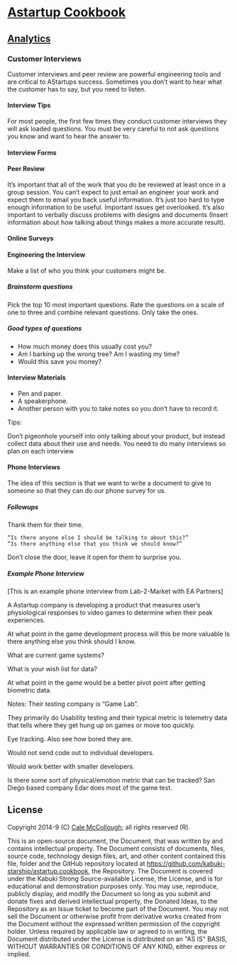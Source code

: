# [Astartup Cookbook](../readme.md)

## [Analytics](./readme.md)

### Customer Interviews

Customer interviews and peer review are powerful engineering tools and are critical to AStartups success. Sometimes you don’t want to hear what the customer has to say, but you need to listen.

#### Interview Tips

For most people, the first few times they conduct customer interviews they will ask loaded questions. You must be very careful to not ask questions you know and want to hear the answer to.

#### Interview Forms

#### Peer Review

It’s important that all of the work that you do be reviewed at least once in a group session. You can’t expect to just email an engineer your work and expect them to email you back useful information. It’s just too hard to type enough information to be useful. Important issues get overlooked. It’s also important to verbally discuss problems with designs and documents (Insert information about how talking about things makes a more accurate result).

#### Online Surveys

#### Engineering the Interview

Make a list of who you think your customers might be.

##### Brainstorm questions

Pick the top 10 most important questions. Rate the questions on a scale of one to three and combine relevant questions. Only take the ones.

##### Good types of questions
* How much money does this usually cost you?
* Am I barking up the wrong tree?
Am I wasting my time?
* Would this save you money?

#### Interview Materials

* Pen and paper.
* A speakerphone.
* Another person with you to take notes so you don’t have to record it.

Tips:

Don’t pigeonhole yourself into only talking about your product, but instead collect data about their use and needs.
You need to do many interviews so plan on each interview

#### Phone Interviews

The idea of this section is that we want to write a document to give to someone so that they can do our phone survey for us.

##### Followups

Thank them for their time.

```
“Is there anyone else I should be talking to about this?”
“Is there anything else that you think we should know?”
```

Don’t close the door, leave it open for them to surprise you.


##### Example Phone Interview

[This is an example phone interview from Lab-2-Market with EA Partners]

A Astartup company is developing a product that measures user’s physiological responses to video games to determine when their peak experiences.

At what point in the game development process will this be more valuable
Is there anything else you think should I know.

What are current game systems?

What is your wish list for data?

At what point in the game would be a better pivot point after getting biometric data.

Notes:
Their testing company is “Game Lab”.

They primarily do Usability testing and their typical metric is telemetry data that tells where they get hung up on games or move too quickly.

Eye tracking.
Also see how bored they are.

Would not send code out to individual developers.

Would work better with smaller developers.

Is there some sort of physical/emotion metric that can be tracked?
San Diego based company Edar does most of the game test.

## License

Copyright 2014-9 (C) [Cale McCollough](https://calemccollough.github.io); all rights reserved (R).

This is an open-source document, the Document, that was written by and contains intellectual property. The Document consists of documents, files, source code, technology design files, art, and other content contained this file, folder and the GitHub repository located at <https://github.com/kabuki-starship/astartup.cookbook>, the Repository. The Document is covered under the Kabuki Strong Source-available License, the License, and is for educational and demonstration purposes only. You may use, reproduce, publicly display, and modify the Document so long as you submit and donate fixes and derived intellectual property, the Donated Ideas, to the Repository as an Issue ticket to become part of the Document. You may not sell the Document or otherwise profit from derivative works created from the Document without the expressed written permission of the copyright holder. Unless required by applicable law or agreed to in writing, the Document distributed under the License is distributed on an "AS IS" BASIS, WITHOUT WARRANTIES OR CONDITIONS OF ANY KIND, either express or implied.
